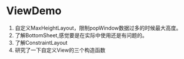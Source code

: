 # ViewDemo
1. 自定义MaxHeightLayout，限制popWindow数据过多的时候最大高度。
2. 了解BottomSheet,感觉要是在实际中使用还是有问题的。
3. 了解ConstraintLayout
4. 研究了一下自定义View的三个构造函数
